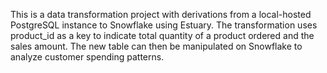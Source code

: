 This is a data transformation project with derivations from a local-hosted PostgreSQL instance to Snowflake using Estuary.
The transformation uses product_id as a key to indicate total quantity of a product ordered and the sales amount. The new table can then be manipulated on Snowflake to analyze customer spending patterns. 
